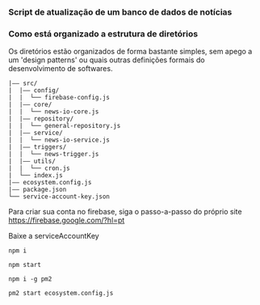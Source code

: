 ### Script de atualização de um banco de dados de notícias

### Como está organizado a estrutura de diretórios

Os diretórios estão organizados de forma bastante simples, sem apego a um 'design patterns' ou quais outras definições formais do desenvolvimento de softwares.

```text
|—— src/
|  |—— config/
|  |  └── firebase-config.js
|  |—— core/
|  |  └── news-io-core.js 
|  |—— repository/
|  |  └── general-repository.js
|  |—— service/
|  |  └── news-io-service.js
|  |—— triggers/
|  |  └── news-trigger.js
|  |—— utils/
|  |  └── cron.js
|  └── index.js
|—— ecosystem.config.js
|—— package.json
└── service-account-key.json
```

Para criar sua conta no firebase, siga o passo-a-passo do próprio site https://firebase.google.com/?hl=pt

Baixe a serviceAccountKey

```shell
npm i
```

```shell
npm start
```

```shell
npm i -g pm2
```

```shell
pm2 start ecosystem.config.js
```